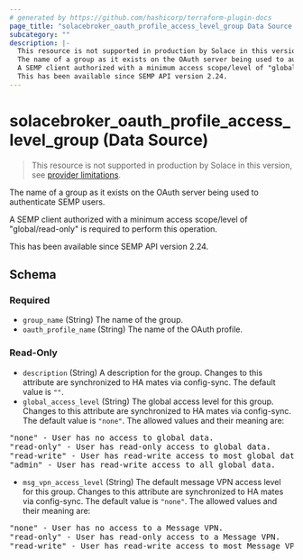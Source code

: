 ```yaml
---
# generated by https://github.com/hashicorp/terraform-plugin-docs
page_title: "solacebroker_oauth_profile_access_level_group Data Source - solacebroker"
subcategory: ""
description: |-
  This resource is not supported in production by Solace in this version, see provider limitations.
  The name of a group as it exists on the OAuth server being used to authenticate SEMP users.
  A SEMP client authorized with a minimum access scope/level of "global/read-only" is required to perform this operation.
  This has been available since SEMP API version 2.24.
---
```


# solacebroker_oauth_profile_access_level_group (Data Source)

> This resource is not supported in production by Solace in this version, see [provider limitations](https://registry.terraform.io/providers/solaceproducts/solacebrokerappliance/latest/docs#limitations).

The name of a group as it exists on the OAuth server being used to authenticate SEMP users.



A SEMP client authorized with a minimum access scope/level of "global/read-only" is required to perform this operation.

This has been available since SEMP API version 2.24.



<!-- schema generated by tfplugindocs -->
## Schema

### Required

- `group_name` (String) The name of the group.
- `oauth_profile_name` (String) The name of the OAuth profile.

### Read-Only

- `description` (String) A description for the group. Changes to this attribute are synchronized to HA mates via config-sync. The default value is `""`.
- `global_access_level` (String) The global access level for this group. Changes to this attribute are synchronized to HA mates via config-sync. The default value is `"none"`. The allowed values and their meaning are:

<pre>
"none" - User has no access to global data.
"read-only" - User has read-only access to global data.
"read-write" - User has read-write access to most global data.
"admin" - User has read-write access to all global data.
</pre>
- `msg_vpn_access_level` (String) The default message VPN access level for this group. Changes to this attribute are synchronized to HA mates via config-sync. The default value is `"none"`. The allowed values and their meaning are:

<pre>
"none" - User has no access to a Message VPN.
"read-only" - User has read-only access to a Message VPN.
"read-write" - User has read-write access to most Message VPN settings.
</pre>
